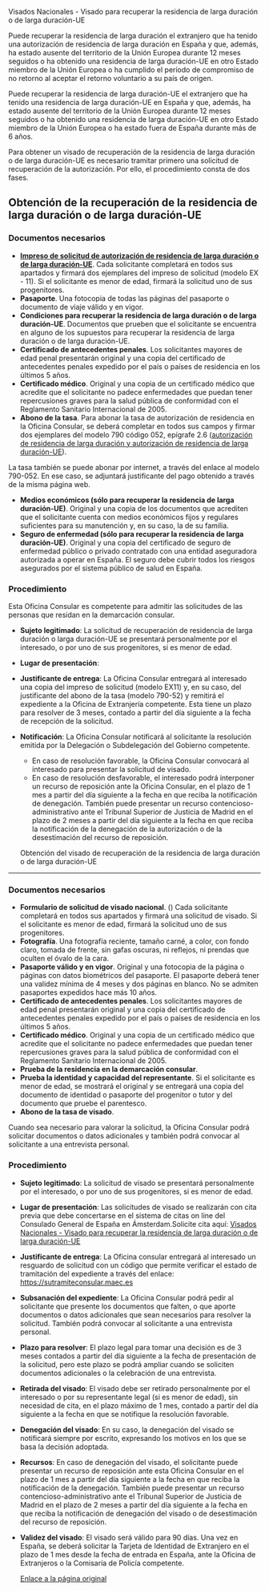  Visados Nacionales - Visado para recuperar la residencia de larga duración o de larga duración-UE

  Puede recuperar la residencia de larga duración el extranjero que ha tenido una autorización de residencia de larga duración en España y que, además, ha estado ausente del territorio de la Unión Europea durante 12 meses seguidos o ha obtenido una residencia de larga duración-UE en otro Estado miembro de la Unión Europea o ha cumplido el período de compromiso de no retorno al aceptar el retorno voluntario a su país de origen.

 Puede recuperar la residencia de larga duración-UE el extranjero que ha tenido una residencia de larga duración-UE en España y que, además, ha estado ausente del territorio de la Unión Europea durante 12 meses seguidos o ha obtenido una residencia de larga duración-UE en otro Estado miembro de la Unión Europea o ha estado fuera de España durante más de 6 años. 

 Para obtener un visado de recuperación de la residencia de larga duración o de larga duración-UE es necesario tramitar primero una solicitud de recuperación de la autorización. Por ello, el procedimiento consta de dos fases.

  Obtención de la recuperación de la residencia de larga duración o de larga duración-UE
--------------------------------------------------------------------------------------

  ### Documentos necesarios

 * **[Impreso de solicitud de autorización de residencia de larga duración o de larga duración-UE](https://sede.policia.gob.es/portalCiudadano/sede_electronica/extranjeria/EX11.pdf)**. Cada solicitante completará en todos sus apartados y firmará dos ejemplares del impreso de solicitud (modelo EX - 11). Si el solicitante es menor de edad, firmará la solicitud uno de sus progenitores.
* **Pasaporte**. Una fotocopia de todas las páginas del pasaporte o documento de viaje válido y en vigor.
* **Condiciones para recuperar la residencia de larga duración o de larga duración-UE**. Documentos que prueben que el solicitante se encuentra en alguno de los supuestos para recuperar la residencia de larga duración o de larga duración-UE.
* **Certificado de antecedentes penales**. Los solicitantes mayores de edad penal presentarán original y una copia del certificado de antecedentes penales expedido por el país o países de residencia en los últimos 5 años.
* **Certificado médico**. Original y una copia de un certificado médico que acredite que el solicitante no padece enfermedades que puedan tener repercusiones graves para la salud pública de conformidad con el Reglamento Sanitario Internacional de 2005.
* **Abono de la tasa**. Para abonar la tasa de autorización de residencia en la Oficina Consular, se deberá completar en todos sus campos y firmar dos ejemplares del modelo 790 código 052, epígrafe 2.6 ([autorización de residencia de larga duración y autorización de residencia de larga duración-UE](https://sede.administracionespublicas.gob.es/pagina/index/directorio/tasa052)). 

 La tasa también se puede abonar por internet, a través del enlace al modelo 790-052. En ese caso, se adjuntará justificante del pago obtenido a través de la misma página web.
* **Medios económicos (sólo para recuperar la residencia de larga duración-UE)**. Original y una copia de los documentos que acrediten que el solicitante cuenta con medios económicos fijos y regulares suficientes para su manutención y, en su caso, la de su familia.
* **Seguro de enfermedad (sólo para recuperar la residencia de larga duración-UE)**. Original y una copia del certificado de seguro de enfermedad público o privado contratado con una entidad aseguradora autorizada a operar en España. El seguro debe cubrir todos los riesgos asegurados por el sistema público de salud en España.

 ### Procedimiento

 Esta Oficina Consular es competente para admitir las solicitudes de las personas que residan en la demarcación consular.

 * **Sujeto legitimado**: La solicitud de recuperación de residencia de larga duración o larga duración-UE se presentará personalmente por el interesado, o por uno de sus progenitores, si es menor de edad.
* **Lugar de presentación**:
* **Justificante de entrega**: La Oficina Consular entregará al interesado una copia del impreso de solicitud (modelo EX11) y, en su caso, del justificante del abono de la tasa (modelo 790-52) y remitirá el expediente a la Oficina de Extranjería competente. Esta tiene un plazo para resolver de 3 meses, contado a partir del día siguiente a la fecha de recepción de la solicitud.
* **Notificación**: La Oficina Consular notificará al solicitante la resolución emitida por la Delegación o Subdelegación del Gobierno competente. 


	+ En caso de resolución favorable, la Oficina Consular convocará al interesado para presentar la solicitud de visado.
	+ En caso de resolución desfavorable, el interesado podrá interponer un recurso de reposición ante la Oficina Consular, en el plazo de 1 mes a partir del día siguiente a la fecha en que reciba la notificación de denegación. También puede presentar un recurso contencioso-administrativo ante el Tribunal Superior de Justicia de Madrid en el plazo de 2 meses a partir del día siguiente a la fecha en que reciba la notificación de la denegación de la autorización o de la desestimación del recurso de reposición.

  Obtención del visado de recuperación de la residencia de larga duración o de larga duración-UE
----------------------------------------------------------------------------------------------

  ### Documentos necesarios

 * **Formulario de solicitud de visado nacional**. () Cada solicitante completará en todos sus apartados y firmará una solicitud de visado. Si el solicitante es menor de edad, firmará la solicitud uno de sus progenitores.
* **Fotografía**. Una fotografía reciente, tamaño carné, a color, con fondo claro, tomada de frente, sin gafas oscuras, ni reflejos, ni prendas que oculten el óvalo de la cara.
* **Pasaporte válido y en vigor**. Original y una fotocopia de la página o páginas con datos biométricos del pasaporte. El pasaporte deberá tener una validez mínima de 4 meses y dos páginas en blanco. No se admiten pasaportes expedidos hace más 10 años.
* **Certificado de antecedentes penales**. Los solicitantes mayores de edad penal presentarán original y una copia del certificado de antecedentes penales expedido por el país o países de residencia en los últimos 5 años.
* **Certificado médico**. Original y una copia de un certificado médico que acredite que el solicitante no padece enfermedades que puedan tener repercusiones graves para la salud pública de conformidad con el Reglamento Sanitario Internacional de 2005.
* **Prueba de la residencia en la demarcación consular**.
* **Prueba la identidad y capacidad del representante**. Si el solicitante es menor de edad, se mostrará el original y se entregará una copia del documento de identidad o pasaporte del progenitor o tutor y del documento que pruebe el parentesco.
* **Abono de la tasa de visado**.

 Cuando sea necesario para valorar la solicitud, la Oficina Consular podrá solicitar documentos o datos adicionales y también podrá convocar al solicitante a una entrevista personal. 

 ### Procedimiento

 * **Sujeto legitimado**: La solicitud de visado se presentará personalmente por el interesado, o por uno de sus progenitores, si es menor de edad.
* **Lugar de presentación**: Las solicitudes de visado se realizarán con cita previa que debe concertarse en el sistema de citas on line del Consulado General de España en Ámsterdam.Solicite cita aquí: [Visados Nacionales - Visado para recuperar la residencia de larga duración o de larga duración-UE](https://app.bookitit.com/es/hosteds/widgetdefault/2c6277fc2bf43562ccce5c647ff1db4eb#datetime)
* **Justificante de entrega**: La Oficina consular entregará al interesado un resguardo de solicitud con un código que permite verificar el estado de tramitación del expediente a través del enlace: <https://sutramiteconsular.maec.es>
* **Subsanación del expediente**: La Oficina Consular podrá pedir al solicitante que presente los documentos que falten, o que aporte documentos o datos adicionales que sean necesarios para resolver la solicitud. También podrá convocar al solicitante a una entrevista personal.
* **Plazo para resolver**: El plazo legal para tomar una decisión es de 3 meses contados a partir del día siguiente a la fecha de presentación de la solicitud, pero este plazo se podrá ampliar cuando se soliciten documentos adicionales o la celebración de una entrevista.
* **Retirada del visado**: El visado debe ser retirado personalmente por el interesado o por su representante legal (si es menor de edad), sin necesidad de cita, en el plazo máximo de 1 mes, contado a partir del día siguiente a la fecha en que se notifique la resolución favorable.
* **Denegación del visado**: En su caso, la denegación del visado se notificará siempre por escrito, expresando los motivos en los que se basa la decisión adoptada.
* **Recursos**: En caso de denegación del visado, el solicitante puede presentar un recurso de reposición ante esta Oficina Consular en el plazo de 1 mes a partir del día siguiente a la fecha en que reciba la notificación de la denegación. También puede presentar un recurso contencioso-administrativo ante el Tribunal Superior de Justicia de Madrid en el plazo de 2 meses a partir del día siguiente a la fecha en que reciba la notificación de denegación del visado o de desestimación del recurso de reposición.
* **Validez del visado**: El visado será válido para 90 días. Una vez en España, se deberá solicitar la Tarjeta de Identidad de Extranjero en el plazo de 1 mes desde la fecha de entrada en España, ante la Oficina de Extranjeros o la Comisaría de Policía competente.

    [Enlace a la página original](https://www.exteriores.gob.es/Consulados/amsterdam/es/ServiciosConsulares/Paginas/index.aspx?scco=Pa%C3%ADses+Bajos&scd=9&scca=Visados&scs=Visados%20Nacionales%20-%20Visado%20para%20recuperar%20la%20residencia%20de%20larga%20duraci%C3%B3n%20o%20de%20larga%20duraci%C3%B3n-UE)